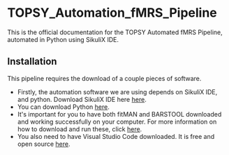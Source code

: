 # TOPSY_Automation_fMRS_Pipeline
This is the official documentation for the TOPSY Automated fMRS Pipeline, automated in Python using SikuliX IDE.



## Installation
This pipeline requires the download of a couple pieces of software. 

<ul>
<li>Firstly, the automation software we are using depends on SikuliX IDE, and python. Download SikuliX IDE here <a href="https://raiman.github.io/SikuliX1/downloads.html">here<a>. </li>
  
  <li>You can download Python <a href="https://www.python.org/downloads/">here</a>.</li>

 <li> It's important for you to have both fitMAN and BARSTOOL downloaded and working successfully on your computer. For more information on how to download and run these, click <a href="https://github.com/dwong263/MAGIQ/wiki/Installation-Overview">here</a>. </li>
  
 <li> You also need to have Visual Studio Code downloaded. It is free and open source <a href="https://code.visualstudio.com/download">here</a>. </li>
  
  </ul>
